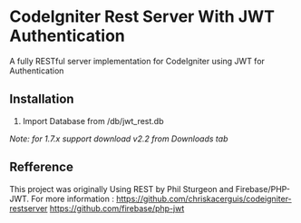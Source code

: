 # CodeIgniter Rest Server With JWT Authentication

A fully RESTful server implementation for CodeIgniter using JWT for Authentication
## Installation

1. Import Database from /db/jwt_rest.db

_Note: for 1.7.x support download v2.2 from Downloads tab_

## Refference

This project was originally Using REST by Phil Sturgeon and Firebase/PHP-JWT.
For more information :
https://github.com/chriskacerguis/codeigniter-restserver
https://github.com/firebase/php-jwt
